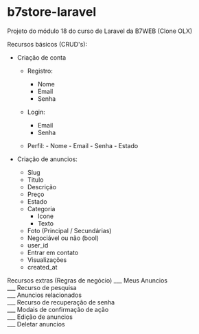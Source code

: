 # b7store-laravel
Projeto do módulo 18 do curso de Laravel da B7WEB (Clone OLX)

Recursos básicos (CRUD's):
- Criação de conta
	- Registro:
		- Nome
		- Email
		- Senha

	- Login:
		- Email
		- Senha

  - Perfil:
		- Nome
		- Email
		- Senha
		- Estado


- Criação de anuncios:
	- Slug
	- Titulo
	- Descrição
	- Preço
	- Estado
	- Categoria
		- Icone
		- Texto
	- Foto (Principal / Secundárias)
	- Negociável ou não (bool)
	- user_id
	- Entrar em contato
	- Visualizações
	- created_at

Recursos extras (Regras de negócio)
___ Meus Anuncios </br>
___ Recurso de pesquisa </br>
___ Anuncios relacionados </br>
___ Recurso de recuperação de senha </br>
___ Modais de confirmação de ação </br>
___ Edição de anuncios </br>
___ Deletar anuncios </br>
